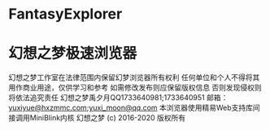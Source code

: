 # FantasyExplorer
幻想之梦极速浏览器
=============================================
幻想之梦工作室在法律范围内保留幻梦浏览器所有权利
任何单位和个人不得将其用作商业用途，仅供学习和参考
如需修改发布则应保留版权信息
否则发现侵权则将依法追究责任
幻想之梦禹夕月QQ1733640981;1733640951
邮箱：yuxiyue@hxzmmc.com;yuxi_moon@qq.com
本浏览器使用精易Web支持库间接调用MiniBlink内核
幻想之梦 (c) 2016-2020 版权所有
